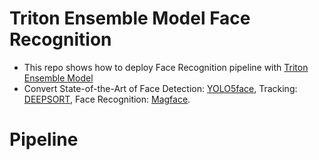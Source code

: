 # Triton Ensemble Model Face Recognition
- This repo shows how to deploy Face Recognition pipeline with [Triton Ensemble Model](https://github.com/triton-inference-server/server/blob/main/docs/architecture.md#ensemble-models)
- Convert State-of-the-Art of Face Detection: [YOLO5face](https://github.com/deepcam-cn/yolov5-face), Tracking: [DEEPSORT](https://github.com/mikel-brostrom/Yolov5_DeepSort_Pytorch), Face Recognition: [Magface](https://github.com/IrvingMeng/MagFace).

# Pipeline
